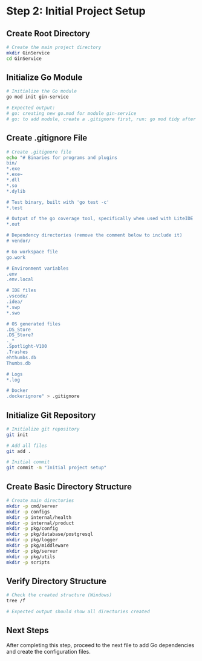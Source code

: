 # Step 2: Initial Project Setup

## Create Root Directory
```bash
# Create the main project directory
mkdir GinService
cd GinService
```

## Initialize Go Module
```bash
# Initialize the Go module
go mod init gin-service

# Expected output:
# go: creating new go.mod for module gin-service
# go: to add module, create a .gitignore first, run: go mod tidy after adding code
```

## Create .gitignore File
```bash
# Create .gitignore file
echo "# Binaries for programs and plugins
bin/
*.exe
*.exe~
*.dll
*.so
*.dylib

# Test binary, built with 'go test -c'
*.test

# Output of the go coverage tool, specifically when used with LiteIDE
*.out

# Dependency directories (remove the comment below to include it)
# vendor/

# Go workspace file
go.work

# Environment variables
.env
.env.local

# IDE files
.vscode/
.idea/
*.swp
*.swo

# OS generated files
.DS_Store
.DS_Store?
._*
.Spotlight-V100
.Trashes
ehthumbs.db
Thumbs.db

# Logs
*.log

# Docker
.dockerignore" > .gitignore
```

## Initialize Git Repository
```bash
# Initialize git repository
git init

# Add all files
git add .

# Initial commit
git commit -m "Initial project setup"
```

## Create Basic Directory Structure
```bash
# Create main directories
mkdir -p cmd/server
mkdir -p configs
mkdir -p internal/health
mkdir -p internal/product
mkdir -p pkg/config
mkdir -p pkg/database/postgresql
mkdir -p pkg/logger
mkdir -p pkg/middleware
mkdir -p pkg/server
mkdir -p pkg/utils
mkdir -p scripts
```

## Verify Directory Structure
```bash
# Check the created structure (Windows)
tree /f

# Expected output should show all directories created
```

## Next Steps
After completing this step, proceed to the next file to add Go dependencies and create the configuration files.
